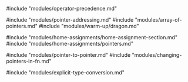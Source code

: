 #include "modules/operator-precedence.md"

#include "modules/pointer-addressing.md"
#include "modules/array-of-pointers.md"
#include "modules/warm-up/dragon.md"

#include "modules/home-assignments/home-assignment-section.md"
#include "modules/home-assignments/pointers.md"

#include "modules/pointer-to-pointer.md"
#include "modules/changing-pointers-in-fn.md"

#include "modules/explicit-type-conversion.md"
